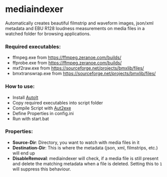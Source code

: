 # mediaindexer

Automatically creates beautiful filmstrip and waveform images, json/xml metadata and EBU R128 loudness measurements on media files in a watched folder for browsing applications.

### Required executables:
- ffmpeg.exe from https://ffmpeg.zeranoe.com/builds/
- ffprobe.exe from https://ffmpeg.zeranoe.com/builds/
- mxf2raw.exe from https://sourceforge.net/projects/bmxlib/files/
- bmxtranswrap.exe from https://sourceforge.net/projects/bmxlib/files/

### How to use:
- Install [AutoIt](https://www.autoitscript.com/site/autoit/downloads/) 
- Copy required executables into script folder
- Compile Script with [Aut2exe](https://www.autoitscript.com/autoit3/docs/intro/compiler.htm) 
- Define Properties in config.ini
- Run with start.bat

### Properties:
- **Source-Dir**: Directory, you want to watch with media files in it
- **Destination-Dir**: This is where the metadata (json, xml, filmstrips, etc.) will end up
- **DisableRemoval**: mediaindexer will check, if a media file is still present and delete the matching metadata when a file is deleted. Setting this to `1` will suppress this behaviour.